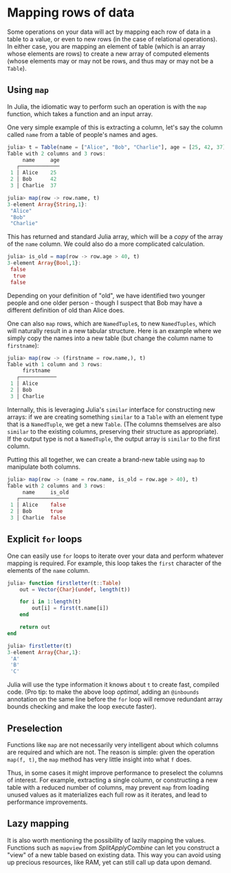 # Mapping rows of data

Some operations on your data will act by mapping each row of data in a table to a value, or even to new rows (in the case of relational operations). In either case, you are mapping an element of table (which is an array whose elements are rows) to create a new array of computed elements (whose elements may or may not be rows, and thus may or may not be a `Table`).

## Using `map`

In Julia, the idiomatic way to perform such an operation is with the `map` function, which takes a function and an input array.

One very simple example of this is extracting a column, let's say the column called `name` from a table of people's names and ages.

```julia
julia> t = Table(name = ["Alice", "Bob", "Charlie"], age = [25, 42, 37])
Table with 2 columns and 3 rows:
     name     age
   ┌─────────────
 1 │ Alice    25
 2 │ Bob      42
 3 │ Charlie  37

julia> map(row -> row.name, t)
3-element Array{String,1}:
 "Alice"  
 "Bob"    
 "Charlie"
```

This has returned and standard Julia array, which will be a *copy* of the array of the `name` column. We could also do a more complicated calculation.

```julia
julia> is_old = map(row -> row.age > 40, t)
3-element Array{Bool,1}:
 false
  true
 false
```
Depending on your definition of "old", we have identified two younger people and one older person - though I suspect that Bob may have a different definition of old than Alice does.

One can also `map` rows, which are `NamedTuple`s, to new `NamedTuples`, which will naturally result in a new tabular structure. Here is an example where we simply copy the names into a new table (but change the column name to `firstname`):

```julia
julia> map(row -> (firstname = row.name,), t)
Table with 1 column and 3 rows:
     firstname
   ┌────────────
 1 │ Alice
 2 │ Bob
 3 │ Charlie
```

Internally, this is leveraging Julia's `similar` interface for constructing new arrays: if we are creating something `similar` to a `Table` with an element type that is a `NamedTuple`, we get a new `Table`. (The columns themselves are also `similar` to the existing columns, preserving their structure as appropriate). If the output type is not a `NamedTuple`, the output array is `similar` to the first column.

Putting this all together, we can create a brand-new table using `map` to manipulate both columns.

```julia
julia> map(row -> (name = row.name, is_old = row.age > 40), t)
Table with 2 columns and 3 rows:
     name     is_old
   ┌────────────────
 1 │ Alice    false
 2 │ Bob      true
 3 │ Charlie  false
```

## Explicit `for` loops

One can easily use `for` loops to iterate over your data and perform whatever mapping is required. For example, this loop takes the `first` character of the elements of the `name` column.

```julia
julia> function firstletter(t::Table)
    out = Vector{Char}(undef, length(t))

    for i in 1:length(t)
        out[i] = first(t.name[i])
    end

    return out
end

julia> firstletter(t)
3-element Array{Char,1}:
 'A'
 'B'
 'C'
```

Julia will use the type information it knows about `t` to create fast, compiled code. (Pro tip: to make the above loop *optimal*, adding an `@inbounds` annotation on the same line before the `for` loop will remove redundant array bounds checking and make the loop execute faster).

## Preselection

Functions like `map` are not necessarily very intelligent about which columns are required and which are not. The reason is simple: given the operation `map(f, t)`, the `map` method has very little insight into what `f` does.

Thus, in some cases it might improve performance to preselect the columns of interest. For example, extracting a single column, or constructing a new table with a reduced number of columns, may prevent `map` from loading unused values as it materializes each full row as it iterates, and lead to performance improvements.

## Lazy mapping

It is also worth mentioning the possibility of lazily mapping the values. Functions such as `mapview` from *SplitApplyCombine* can let you construct a "view" of a new table based on existing data. This way you can avoid using up precious resources, like RAM, yet can still call up data upon demand.
